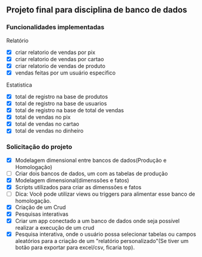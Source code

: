 ## Projeto final para disciplina de banco de dados

### Funcionalidades implementadas

Relatório
- [x] criar relatorio de vendas por pix
- [x] criar relatorio de vendas por cartao
- [x] criar relatorio de vendas de produto
- [x] vendas feitas por um usuário especifico

Estatistica
- [x] total de registro na base de produtos
- [x] total de registro na base de usuarios
- [x] total de registro na base de total de vendas
- [x] total de vendas no pix
- [x] total de vendas no cartao
- [x] total de vendas no dinheiro

### Solicitação do projeto

- [x] Modelagem dimensional entre bancos de dados(Produção e Homologação)
- [ ] Criar dois bancos de dados, um com as tabelas de produção
- [x] Modelagem dimensional(dimenssões e fatos)
- [x] Scripts utilizados para criar as dimenssões e fatos 
- [ ] Dica: Você pode utilizar views ou triggers para alimentar esse banco de homologação.
- [x] Criação de um Crud 
- [x] Pesquisas interativas
- [x] Criar um app conectado a um banco de dados onde seja possível realizar a execução de um crud 
- [x] Pesquisa interativa, onde o usuário possa selecionar tabelas ou campos aleatórios para a criação de um "relatório personalizado"(Se tiver um botão para exportar para excel/csv, ficaria top).